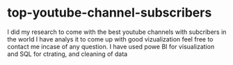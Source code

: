 # top-youtube-channel-subscribers
I did my research to come with the best youtube channels with subcribers in the world 
I have analys it to come up with good vizualization 
feel free to contact me incase of any question.
I have used powe BI for visualization and SQL for ctrating, and cleaning of data
